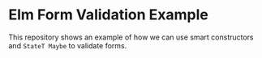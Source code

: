# Elm Form Validation Example
This repository shows an example of how we can use smart constructors and `StateT Maybe` to validate forms.
